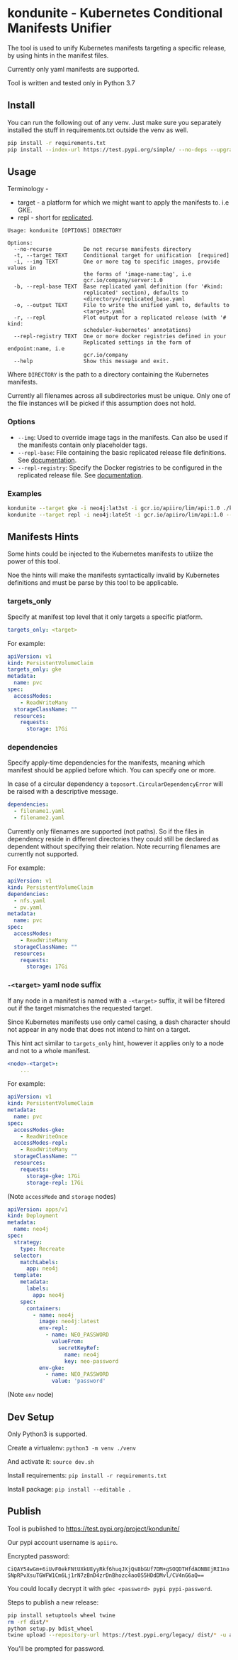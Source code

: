 # kondunite - Kubernetes Conditional Manifests Unifier

The tool is used to unify Kubernetes manifests targeting a specific release, by using hints in the manifest files.

Currently only yaml manifests are supported.

Tool is written and tested only in Python 3.7

## Install

You can run the following out of any venv. Just make sure you separately installed the stuff in requirements.txt outside the venv as well.

```bash
pip install -r requirements.txt
pip install --index-url https://test.pypi.org/simple/ --no-deps --upgrade kondunite
```

## Usage

Terminology - 
* target - a platform for which we might want to apply the manifests to. i.e GKE.
* repl - short for [replicated](https://help.replicated.com/).

```text
Usage: kondunite [OPTIONS] DIRECTORY

Options:
  --no-recurse          Do not recurse manifests directory
  -t, --target TEXT     Conditional target for unification  [required]
  -i, --img TEXT        One or more tag to specific images, provide values in
                        the forms of 'image-name:tag', i.e
                        gcr.io/company/server:1.0
  -b, --repl-base TEXT  Base replicated yaml definition (for '#kind:
                        replicated' section), defaults to
                        <directory>/replicated_base.yaml
  -o, --output TEXT     File to write the unified yaml to, defaults to
                        <target>.yaml
  -r, --repl            Plot output for a replicated release (with '# kind:
                        scheduler-kubernetes' annotations)
  --repl-registry TEXT  One or more docker registries defined in your
                        Replicated settings in the form of endpoint:name, i.e
                        gcr.io/company
  --help                Show this message and exit.
```

Where `DIRECTORY` is the path to a directory containing the Kubernetes manifests.

Currently all filenames across all subdirectories must be unique. Only one of the file instances will be picked if this assumption does not hold.

### Options

* `--img`: Used to override image tags in the manifests. Can also be used if the manifests contain only placeholder tags.
* `--repl-base`: File containing the basic replicated release file definitions. See [documentation](https://help.replicated.com/docs/kubernetes/packaging-an-application/yaml-format/).
* `--repl-registry`: Specify the Docker registries to be configured in the replicated release file. See [documentation](https://help.replicated.com/docs/kubernetes/getting-started/docker-registries/).

### Examples

```bash
kondunite --target gke -i neo4j:lat3st -i gcr.io/apiiro/lim/api:1.0 ./k8s
kondunite --target repl -i neo4j:late5t -i gcr.io/apiiro/lim/api:1.0 --repl --repl-registry gcr.io/apiiro ./k8s
```

## Manifests Hints

Some hints could be injected to the Kubernetes manifests to utilize the power of this tool.

Noe the hints will make the manifests syntactically invalid by Kubernetes definitions and must be parse by this tool to be applicable.

### targets_only

Specify at manifest top level that it only targets a specific platform.

```yaml
targets_only: <target>
```

For example:

```yaml
apiVersion: v1
kind: PersistentVolumeClaim
targets_only: gke
metadata:
  name: pvc
spec:
  accessModes:
    - ReadWriteMany
  storageClassName: ""
  resources:
    requests:
      storage: 17Gi
```

### dependencies

Specify apply-time dependencies for the manifests, meaning which manifest should be applied before which. You can specify one or more.

In case of a circular dependency a `toposort.CircularDependencyError` will be raised with a descriptive message.

```yaml
dependencies:
  - filename1.yaml
  - filename2.yaml
```

Currently only filenames are supported (not paths). So if the files in dependency reside in different directories they could still be declared as dependent without specifying their relation. Note recurring filenames are currently not supported. 

For example:

```yaml
apiVersion: v1
kind: PersistentVolumeClaim
dependencies:
  - nfs.yaml
  - pv.yaml
metadata:
  name: pvc
spec:
  accessModes:
    - ReadWriteMany
  storageClassName: ""
  resources:
    requests:
      storage: 17Gi
```

### `-<target>` yaml node suffix

If any node in a manifest is named with a `-<target>` suffix, it will be filtered out if the target mismatches the requested target.

Since Kubernetes manifests use only camel casing, a dash character should not appear in any node that does not intend to hint on a target.

This hint act similar to `targets_only` hint, however it applies only to a node and not to a whole manifest.

```yaml
<node>-<target>:
    ...
```

For example:

```yaml
apiVersion: v1
kind: PersistentVolumeClaim
metadata:
  name: pvc
spec:
  accessModes-gke:
    - ReadWriteOnce
  accessModes-repl:
    - ReadWriteMany
  storageClassName: ""
  resources:
    requests:
      storage-gke: 17Gi
      storage-repl: 17Gi
```

(Note `accessMode` and `storage` nodes)

```yaml
apiVersion: apps/v1
kind: Deployment
metadata:
  name: neo4j
spec:
  strategy:
    type: Recreate
  selector:
    matchLabels:
      app: neo4j
  template:
    metadata:
      labels:
        app: neo4j
    spec:
      containers:
        - name: neo4j
          image: neo4j:latest
          env-repl:
            - name: NEO_PASSWORD
              valueFrom:
                secretKeyRef:
                  name: neo4j
                  key: neo-password
          env-gke:
            - name: NEO_PASSWORD
              value: 'password'
```

(Note `env` node)

## Dev Setup

Only Python3 is supported.

Create a virtualenv: `python3 -m venv ./venv`

And activate it: `source dev.sh`

Install requirements: `pip install -r requirements.txt`

Install package: `pip install --editable .`

## Publish

Tool is published to https://test.pypi.org/project/kondunite/

Our pypi account username is `apiiro`.

Encrypted password:

`CiQAY54wGm+6iUvF0ekFNtUXkUEyyRkf6huqJXjQsBbGUf7DM+gSOQDTHfdAONBEjRI1noSNpRPvXsuTGWFW1Cm6Lj1rN7zBnD4zrDnBhozc4ao0S5HDdDMvl/CV4nG6aQ==`

You could locally decrypt it with `gdec <password> pypi pypi-password`.

Steps to publish a new release:

```bash
pip install setuptools wheel twine
rm -rf dist/*
python setup.py bdist_wheel
twine upload --repository-url https://test.pypi.org/legacy/ dist/* -u apiiro
```

You'll be prompted for password.
